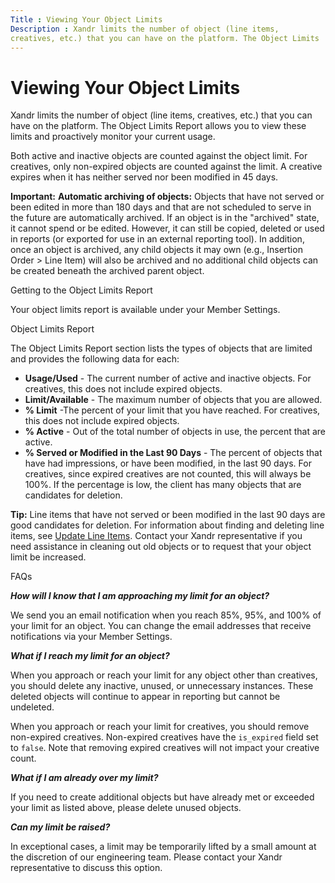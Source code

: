 ```yaml
---
Title : Viewing Your Object Limits
Description : Xandr limits the number of object (line items,
creatives, etc.) that you can have on the platform. The Object Limits
---
```



# Viewing Your Object Limits



Xandr limits the number of object (line items,
creatives, etc.) that you can have on the platform. The Object Limits
Report allows you to view these limits and proactively monitor your
current usage.

Both active and inactive objects are counted against the object limit.
For creatives, only non-expired objects are counted against the limit. A
creative expires when it has neither served nor been modified in 45
days.



<b>Important:</b> **Automatic archiving of
objects:** Objects that have not served or been edited in more than 180
days and that are not scheduled to serve in the future are automatically
archived. If an object is in the "archived" state, it cannot spend or be
edited. However, it can still be copied, deleted or used in reports (or
exported for use in an external reporting tool). In addition, once an
object is archived, any child objects it may own (e.g., Insertion Order
\> Line Item) will also be archived and no additional child objects can
be created beneath the archived parent object.



Getting to the Object Limits Report

Your object limits report is available under your
Member Settings.

Object Limits Report

The Object Limits Report section lists
the types of objects that are limited and provides the following data
for each:

- **Usage/Used** - The current number of active and inactive objects.
  For creatives, this does not include expired objects.
- **Limit/Available** - The maximum number of objects that you are
  allowed.
- **% Limit** -The percent of your limit that you have reached. For
  creatives, this does not include expired objects.
- **% Active** - Out of the total number of objects in use, the percent
  that are active.
- **% Served or Modified in the Last 90 Days** - The percent of objects
  that have had impressions, or have been modified, in the last 90 days.
  For creatives, since expired creatives are not counted, this will
  always be 100%. If the percentage is low, the client has many objects
  that are candidates for deletion.



<b>Tip:</b> Line items that have not served or
been modified in the last 90 days are good candidates for deletion.
For information about finding and deleting line items,
see
<a href="update-line-items.md" class="xref">Update Line Items</a>.
Contact your Xandr representative if you need
assistance in cleaning out old objects or to request that your object
limit be increased.



FAQs

***How will I know that I am approaching my limit for an object?***

We send you an email notification when you reach 85%, 95%, and 100% of
your limit for an object. You can change the email addresses that
receive notifications via your Member Settings.

***What if I reach my limit for an object?***

When you approach or reach your limit for any object other than
creatives, you should delete any inactive, unused, or unnecessary
instances. These deleted objects will continue to appear in reporting
but cannot be undeleted.

When you approach or reach your limit for creatives, you should remove
non-expired creatives. Non-expired creatives have the `is_expired` field
set to `false`. Note that removing expired creatives will not impact
your creative count.

***What if I am already over my limit?***

If you need to create additional objects but have already met or
exceeded your limit as listed above, please delete unused objects.

***Can my limit be raised?***

In exceptional cases, a limit may be temporarily lifted by a small
amount at the discretion of our engineering team. Please contact your
Xandr representative to discuss this option.




